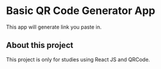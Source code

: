 # Basic QR Code Generator App

This app will generate link you paste in.

## About this project

This project is only for studies using React JS and QRCode.